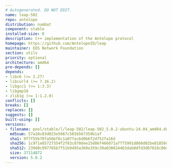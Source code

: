 ```yaml
---
# Autogenerated. DO NOT EDIT.
name: leap-502
repo: antelope
distribution: numbat
component: stable
installed-size: 0
description: C++ implementation of the Antelope protocol
homepage: https://github.com/AntelopeIO/leap
maintainer: EOS Network Foundation
section: utils
priority: optional
architecture: amd64
pre-depends: []
depends:
- libc6 (>= 2.27)
- libcurl4 (>= 7.16.2)
- libgcc1 (>= 1:3.3)
- libgmp10
- zlib1g (>= 1:1.2.0)
conflicts: []
breaks: []
replaces: []
suggests: []
built-using: []
versions:
- filename: pool/stable/l/leap-502/leap-502_5.0.2-ubuntu-24.04_amd64.deb
  md5sum: 57a10c03d023e5967c501b567359b1af
  sha1: 9f7f55b70fa56bf6c1a07fac6d0b6f2df52fa16d
  sha256: 1c971e85727354f2f83c070dee15d86f466071a7f75991d860d02be8185688b8
  sha512: 239d0c997765b7f51b9495a369e359c39a038024463dab0dfd3d07018c06ef75455ec4908cd296aff859fc37aee3611746a41622aae815c9dbf1461035861c5d
  size: 37114872
  version: 5.0.2
---
```

